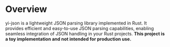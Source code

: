 # Overview
yi-json is a lightweight JSON parsing library implemented in Rust. 
It provides efficient and easy-to-use JSON parsing capabilities, enabling seamless integration of JSON handling in your Rust projects.
**This project is a toy implementation and not intended for production use.**
